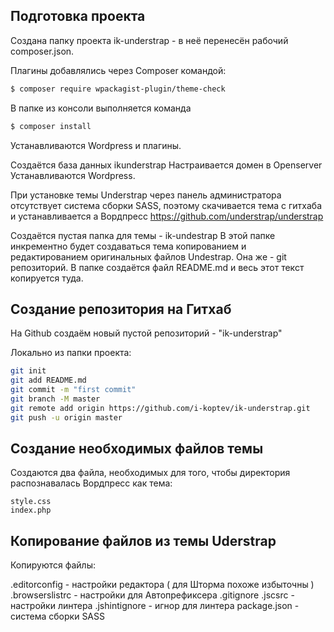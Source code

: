 
## Подготовка проекта
Создана папку проекта ik-understrap - в неё перенесён рабочий composer.json.

Плагины добавлялись через Composer командой:

```bash
$ composer require wpackagist-plugin/theme-check
```
В папке из консоли выполняется команда

```bash
$ composer install
```
Устанавливаются Wordpress и плагины.

Создаётся база данных ikunderstrap
Настраивается домен в Openserver
Устанавливаются Wordpress.

При установке темы Understrap через панель администратора отсутствует система сборки SASS,
поэтому скачивается тема с гитхаба и устанавливается а Вордпресс
https://github.com/understrap/understrap

Создаётся пустая папка для темы - ik-undestrap
В этой папке инкрементно будет создаваться тема копированием и редактированием оригинальных файлов Undestrap.
Она же - git репозиторий.
В папке создаётся файл README.md и весь этот текст копируется туда.

## Создание репозитория на Гитхаб

На Github cоздаём новый пустой репозиторий - "ik-understrap"

Локально из папки проекта:

```bash
git init
git add README.md
git commit -m "first commit"
git branch -M master
git remote add origin https://github.com/i-koptev/ik-understrap.git
git push -u origin master
```

## Создание необходимых файлов темы

Создаются два файла, необходимых для того, чтобы директория распознавалась Вордпресс как тема:
```shell
style.css
index.php
```
## Копирование файлов из темы Uderstrap

Копируются файлы:

.editorconfig - настройки редактора ( для Шторма похоже избыточны )
.browserslistrc - настройки для Автопрефиксера
.gitignore
.jscsrc - настройки линтера
.jshintignore - игнор для линтера
package.json - система сборки SASS


